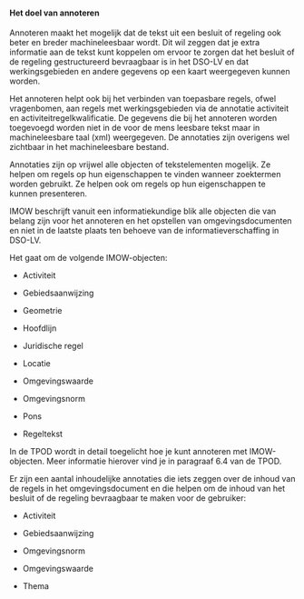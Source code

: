 #### Het doel van annoteren

Annoteren maakt het mogelijk dat de tekst uit een besluit of regeling ook beter en breder 
machineleesbaar wordt. Dit wil zeggen dat je extra informatie aan de tekst kunt koppelen om
ervoor te zorgen dat het besluit of de regeling gestructureerd bevraagbaar is in het DSO-LV
en dat werkingsgebieden en andere gegevens op een kaart weergegeven kunnen worden. 

Het annoteren helpt ook bij het verbinden van toepasbare regels, ofwel vragenbomen, aan 
regels met werkingsgebieden via de annotatie activiteit en activiteitregelkwalificatie. 
De gegevens die bij het annoteren worden toegevoegd worden niet in de voor de mens leesbare 
tekst maar in machineleesbare taal (xml) weergegeven. De annotaties zijn overigens wel zichtbaar 
in het machineleesbare bestand.

Annotaties zijn op vrijwel alle objecten of tekstelementen mogelijk. Ze helpen om regels op 
hun eigenschappen te vinden wanneer zoektermen worden gebruikt. Ze helpen ook om regels op hun 
eigenschappen te kunnen presenteren.

IMOW beschrijft vanuit een informatiekundige blik alle objecten die van belang zijn voor het annoteren 
en het opstellen van omgevingsdocumenten en niet in de laatste plaats ten behoeve van de informatieverschaffing 
in DSO-LV.

Het gaat om de volgende IMOW-objecten:

-   Activiteit

-   Gebiedsaanwijzing

-   Geometrie

-   Hoofdlijn

-   Juridische regel

-   Locatie

-   Omgevingswaarde

-   Omgevingsnorm

-   Pons

-   Regeltekst


In de TPOD wordt in detail toegelicht hoe je kunt annoteren met IMOW-objecten.
Meer informatie hierover vind je in paragraaf 6.4 van de TPOD.

Er zijn een aantal inhoudelijke annotaties die iets zeggen over de inhoud van de
regels in het omgevingsdocument en die helpen om de inhoud van het besluit of de
regeling bevraagbaar te maken voor de gebruiker:

-   Activiteit

-   Gebiedsaanwijzing

-   Omgevingsnorm

-   Omgevingswaarde

-   Thema